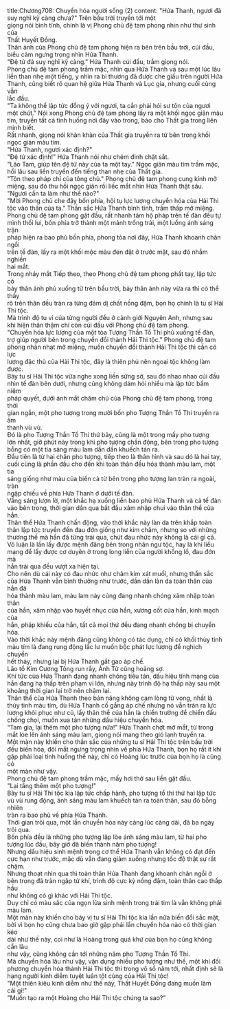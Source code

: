 title:Chương708: Chuyển hóa người sống (2)
content:
"Hứa Thanh, ngươi đã suy nghĩ kỹ càng chưa?" Trên bầu trời truyền tới một<br>giọng nói bình tĩnh, chính là vị Phong chủ đệ tam phong nhìn như thư sinh của<br>Thất Huyết Đồng.<br>Thân ảnh của Phong chủ đệ tam phong hiện ra bên trên bầu trời, cúi đầu,<br>biểu cảm ngưng trọng nhìn Hứa Thanh.<br>"Đệ tử đã suy nghĩ kỹ càng." Hứa Thanh cúi đầu, trầm giọng nói.<br>Phong chủ đệ tam phong trầm mặc, nhìn qua Hứa Thanh và sau một lúc lâu<br>liền than nhẹ một tiếng, y nhìn ra bi thương đã được che giấu trên người Hứa<br>Thanh, cũng biết rõ quan hệ giữa Hứa Thanh và Lục gia, nhưng cuối cùng vẫn<br>lắc đầu.<br>"Ta không thể lập tức đồng ý với ngươi, ta cần phải hỏi sư tôn của ngươi<br>một chút." Nói xong Phong chủ đệ tam phong lấy ra một khối ngọc giản màu<br>tím, truyền tất cả tình huống nơi đây vào trong, báo cho Thất gia trong liên<br>minh biết.<br>Rất nhanh, giọng nói khàn khàn của Thất gia truyền ra từ bên trong khối<br>ngọc giản màu tím.<br>"Hứa Thanh, ngươi xác định?"<br>"Đệ tử xác định!" Hứa Thanh nói như chém đinh chặt sắt.<br>"Lão Tam, giúp tên đệ tử này của ta một tay." Ngọc giản màu tím trầm mặc,<br>hồi lâu sau liền truyền đến tiếng than nhẹ của Thất gia.<br>"Tôn theo pháp chỉ của tông chủ." Phong chủ đệ tam phong cung kính mở<br>miệng, sau đó thu hồi ngọc giản rồi liếc mắt nhìn Hứa Thanh thật sâu.<br>"Ngươi cần ta làm như thế nào?"<br>"Mời Phong chủ che đậy bốn phía, hội tụ lực lượng chuyển hóa của Hải Thi<br>tộc vào thân của ta." Thần sắc Hứa Thanh bình tĩnh, trầm thấp mở miệng.<br>Phong chủ đệ tam phong gật đầu, rất nhanh tám hộ pháp trên tế đàn đều tự<br>mình thối lui, bốn phía trở thành một mảnh trống trải, một luồng ánh sáng trận<br>pháp hiện ra bao phủ bốn phía, phong tỏa nơi đây, Hứa Thanh khoanh chân ngồi<br>trên tế đàn, lấy ra một khối mộc màu đen đặt ở trước mặt, sau đó nhắm nghiền<br>hai mắt.<br>Trong nháy mắt Tiếp theo, theo Phong chủ đệ tam phong phất tay, lập tức có<br>bảy thân ảnh phủ xuống từ trên bầu trời, bảy thân ảnh này vừa ra thì có thể thấy<br>rõ trên thân đều tràn ra từng đám dị chất nồng đậm, bọn họ chính là tu sĩ Hải<br>Thi tộc.<br>Mà trình độ tu vi của từng người đều ở cảnh giới Nguyên Anh, nhưng sau<br>khi hiện thân thậm chí còn cúi đầu với Phong chủ đệ tam phong.<br>"Chuyển hóa lực lượng của một tòa Tượng Thần Tổ Thi phủ xuống tế đàn,<br>trợ giúp người bên trong chuyển đổi thành Hải Thi tộc." Phong chủ đệ tam<br>phong nhàn nhạt mở miệng, muốn chuyển đổi thành Hải Thi tộc thì cần có lực<br>lượng đặc thù của Hải Thi tộc, đây là thiên phú nên ngoại tộc không làm được.<br>Bảy tu sĩ Hải Thi tộc vừa nghe xong liền sững sờ, sau đó nhao nhao cúi đầu<br>nhìn tế đàn bên dưới, nhưng cũng không dám hỏi nhiều mà lập tức bấm niệm<br>pháp quyết, dưới ánh mắt chăm chú của Phong chủ đệ tam phong, trong thời<br>gian ngắn, một pho tượng trong mười bốn pho Tượng Thần Tổ Thi truyền ra âm<br>thanh vù vù.<br>Đó là pho Tượng Thần Tổ Thi thứ bảy, cũng là một trong mấy pho tượng<br>lớn nhất, giờ phút này trong khi pho tượng chấn động, bên trong pho tượng<br>bỗng có một tia sáng màu lam dần dần khuếch tán ra.<br>Đầu tiên là từ hai chân pho tượng, tiếp theo là thân hình và sau dó là hai tay,<br>cuối cùng là phần đầu cho đến khi toàn thân đều hóa thành màu lam, một tia<br>sáng giống như màu của biển cả từ bên trong pho tượng lan tràn ra ngoài, tràn<br>ngập chiếu về phía Hứa Thanh ở dưới tế đàn.<br>Vầng sáng lượn lờ, một khắc hạ xuống liền bao phủ Hứa Thanh và cả tế đàn<br>vào bên trong, thời gian dần qua bắt đầu xâm nhập chui vào thân thể của hắn.<br>Thân thể Hứa Thanh chấn động, vào thời khắc này làn da trên khắp toàn<br>thân lập tức truyền đến đau đớn giống như kim châm, nhưng so với những<br>thương thế mà hắn đã từng trải qua, chút đau nhức này không là cái gì cả.<br>Vô luận là lần lấy được mệnh đăng bên trong nhân ngư tộc, hay là khi liều<br>mạng để lấy được cơ duyên ở trong long liễn của người khổng lồ, đau đớn mà<br>hắn trải qua đều vượt xa hiện tại.<br>Cho nên dù cái này có đau nhức như châm kim xát muối, nhưng thần sắc<br>của Hứa Thanh vẫn bình thường như trước, dần dần làn da toàn thân của hắn đã<br>hóa thành màu lam, màu lam này cũng đang nhanh chóng xâm nhập toàn thân<br>của hắn, xâm nhập vào huyết nhục của hắn, xương cốt của hắn, kinh mạch của<br>hắn, pháp khiếu của hắn, tất cả mọi thứ đều đang nhanh chóng bị chuyển hóa.<br>Vào thời khắc này mệnh đăng cũng không có tác dụng, chỉ có khối thủy tinh<br>màu tím là đang rung động lắc lư muốn bộc phát lực lượng để nghịch chuyển<br>hết thảy, nhưng lại bị Hứa Thanh gắt gao áp chế.<br>Lão tổ Kim Cương Tông run rẩy, Ảnh Tử cũng hoảng sợ.<br>Khí tức của Hứa Thanh đang nhanh chóng tiêu tán, dấu hiệu tính mạng của<br>hắn đang hạ thấp trên phạm vi lớn, nhưng này trình độ hạ thấp này sau một<br>khoảng thời gian lại trở nên chậm lại.<br>Thân thể của Hứa Thanh theo bản năng không cam lòng tử vong, nhất là<br>thủy tinh màu tím, dù Hứa Thanh cố gắng áp chế nhưng nó vẫn tràn ra lực<br>lượng khôi phục như cũ, lấy thân thể của hắn là chiến trường để chiến đấu<br>chống chọi, muốn xua tán những dấu hiệu chuyển hóa.<br>“Tam gia, lại thêm một pho tượng nữa!" Hứa Thanh chợt mở mắt, từ trong<br>mắt lóe lên ánh sáng màu lam, giọng nói mang theo gió lạnh truyền ra.<br>Một màn này khiến cho thần sắc của những tu sĩ Hải Thi tộc trên bầu trời<br>đều biến hóa, đôi mắt ngưng trọng nhìn về phía Hứa Thanh, bọn họ rất ít khi<br>gặp phải loại tình huống thế này, chỉ có Hoàng lúc trước của bọn họ là cũng có<br>một màn như vậy.<br>Phong chủ đệ tam phong trầm mặc, mấy hơi thở sau liền gật đầu.<br>"Lại tăng thêm một pho tượng!"<br>Bảy tu sĩ Hải Thi tộc kia lập tức chấp hành, pho tượng tổ thi thứ hai lập tức<br>vù vù rung động, ánh sáng màu lam khuếch tán ra toàn thân, sau đó bỗng nhiên<br>tràn ra bao phủ về phía Hứa Thanh.<br>Thời gian trôi qua, một lần chuyển hóa này càng lúc càng dài, đã ba ngày<br>trôi qua.<br>Bốn phía đều là những pho tượng lập lòe ánh sáng màu lam, từ hai pho<br>tượng lúc đầu, bây giờ đã biến thành năm pho tượng!<br>Nhưng dấu hiệu sinh mệnh trong cơ thể Hứa Thanh vẫn không có đạt đến<br>cực hạn như trước, mặc dù vẫn đang giảm xuống nhưng tốc độ thật sự rất chậm.<br>Nhưng thoạt nhìn qua thì toàn thân Hứa Thanh đang khoanh chân ngồi ở<br>bên trong đã tràn ngập tử khí, trình độ cực kỳ nồng đậm, toàn thân cao thấp hầu<br>như không có gì khác với Hải Thi tộc.<br>Duy chỉ có màu sắc của ngọn lửa sinh mệnh trong trái tim là vẫn không phải<br>màu lam.<br>Một màn này khiến cho bảy vị tu sĩ Hải Thi tộc kia lần nữa biến đổi sắc mặt,<br>bởi vì bọn họ cũng chưa bao giờ gặp phải lần chuyển hóa nào có thời gian kéo<br>dài như thế này, coi như là Hoàng trong quá khứ của bọn họ cũng không cần lâu<br>như vậy, cũng không cần tới những năm pho Tượng Thần Tổ Thi.<br>Mà chuyển hóa lâu như vậy, vận dụng nhiều pho tượng như thế, một khi đối<br>phương chuyển hóa thành Hải Thi tộc thì trong vô số năm tới, nhất định sẽ là<br>hạng người kinh diễm tuyệt luân tột cùng của Hải Thi tộc!<br>"Một thiên kiêu kinh diễm như thế này, Thất Huyết Đồng đang muốn làm<br>cái gì!"<br>"Muốn tạo ra một Hoàng cho Hải Thi tộc chúng ta sao?”